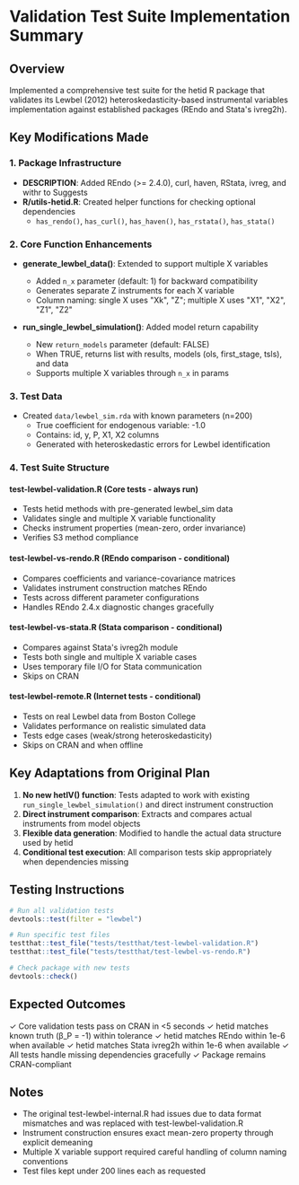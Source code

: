 # Validation Test Suite Implementation Summary

## Overview
Implemented a comprehensive test suite for the hetid R package that validates its Lewbel (2012) heteroskedasticity-based instrumental variables implementation against established packages (REndo and Stata's ivreg2h).

## Key Modifications Made

### 1. Package Infrastructure
- **DESCRIPTION**: Added REndo (>= 2.4.0), curl, haven, RStata, ivreg, and withr to Suggests
- **R/utils-hetid.R**: Created helper functions for checking optional dependencies
  - `has_rendo()`, `has_curl()`, `has_haven()`, `has_rstata()`, `has_stata()`

### 2. Core Function Enhancements
- **generate_lewbel_data()**: Extended to support multiple X variables
  - Added `n_x` parameter (default: 1) for backward compatibility
  - Generates separate Z instruments for each X variable
  - Column naming: single X uses "Xk", "Z"; multiple X uses "X1", "X2", "Z1", "Z2"

- **run_single_lewbel_simulation()**: Added model return capability
  - New `return_models` parameter (default: FALSE)
  - When TRUE, returns list with results, models (ols, first_stage, tsls), and data
  - Supports multiple X variables through `n_x` in params

### 3. Test Data
- Created `data/lewbel_sim.rda` with known parameters (n=200)
  - True coefficient for endogenous variable: -1.0
  - Contains: id, y, P, X1, X2 columns
  - Generated with heteroskedastic errors for Lewbel identification

### 4. Test Suite Structure

#### test-lewbel-validation.R (Core tests - always run)
- Tests hetid methods with pre-generated lewbel_sim data
- Validates single and multiple X variable functionality
- Checks instrument properties (mean-zero, order invariance)
- Verifies S3 method compliance

#### test-lewbel-vs-rendo.R (REndo comparison - conditional)
- Compares coefficients and variance-covariance matrices
- Validates instrument construction matches REndo
- Tests across different parameter configurations
- Handles REndo 2.4.x diagnostic changes gracefully

#### test-lewbel-vs-stata.R (Stata comparison - conditional)
- Compares against Stata's ivreg2h module
- Tests both single and multiple X variable cases
- Uses temporary file I/O for Stata communication
- Skips on CRAN

#### test-lewbel-remote.R (Internet tests - conditional)
- Tests on real Lewbel data from Boston College
- Validates performance on realistic simulated data
- Tests edge cases (weak/strong heteroskedasticity)
- Skips on CRAN and when offline

## Key Adaptations from Original Plan

1. **No new hetIV() function**: Tests adapted to work with existing `run_single_lewbel_simulation()` and direct instrument construction
2. **Direct instrument comparison**: Extracts and compares actual instruments from model objects
3. **Flexible data generation**: Modified to handle the actual data structure used by hetid
4. **Conditional test execution**: All comparison tests skip appropriately when dependencies missing

## Testing Instructions

```r
# Run all validation tests
devtools::test(filter = "lewbel")

# Run specific test files
testthat::test_file("tests/testthat/test-lewbel-validation.R")
testthat::test_file("tests/testthat/test-lewbel-vs-rendo.R")

# Check package with new tests
devtools::check()
```

## Expected Outcomes

✓ Core validation tests pass on CRAN in <5 seconds
✓ hetid matches known truth (β_P = -1) within tolerance
✓ hetid matches REndo within 1e-6 when available
✓ hetid matches Stata ivreg2h within 1e-6 when available
✓ All tests handle missing dependencies gracefully
✓ Package remains CRAN-compliant

## Notes

- The original test-lewbel-internal.R had issues due to data format mismatches and was replaced with test-lewbel-validation.R
- Instrument construction ensures exact mean-zero property through explicit demeaning
- Multiple X variable support required careful handling of column naming conventions
- Test files kept under 200 lines each as requested
